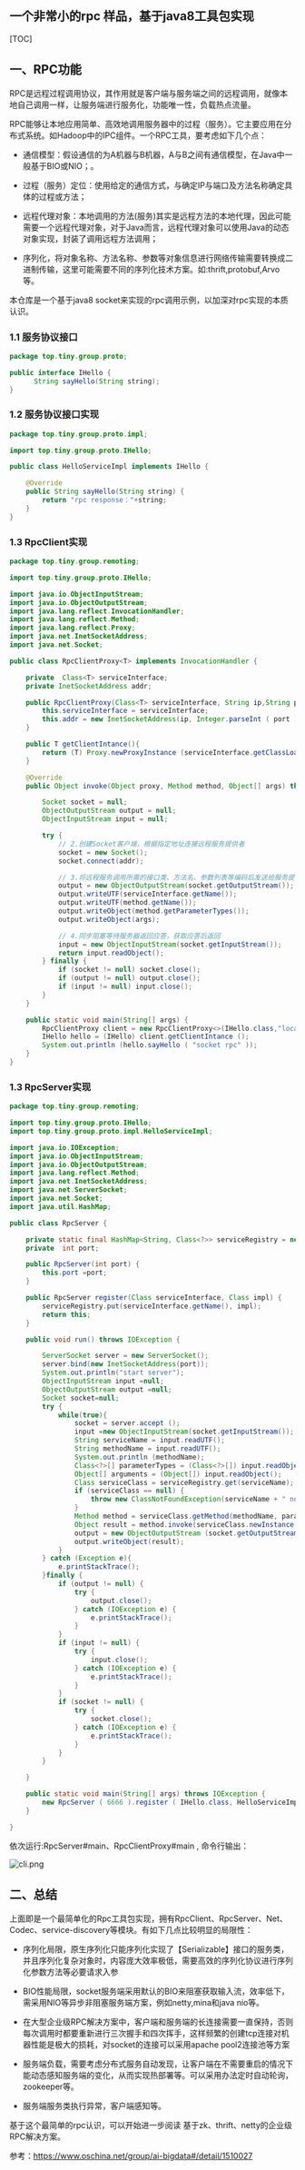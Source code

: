 ## 一个非常小的rpc 样品，基于java8工具包实现
[TOC]

## 一、RPC功能

RPC是远程过程调用协议，其作用就是客户端与服务端之间的远程调用，就像本地自己调用一样，让服务端进行服务化，功能唯一性，负载热点流量。

RPC能够让本地应用简单、高效地调用服务器中的过程（服务）。它主要应用在分布式系统。如Hadoop中的IPC组件。一个RPC工具，要考虑如下几个点：

- 通信模型：假设通信的为A机器与B机器，A与B之间有通信模型，在Java中一般基于BIO或NIO；。

- 过程（服务）定位：使用给定的通信方式，与确定IP与端口及方法名称确定具体的过程或方法；

- 远程代理对象：本地调用的方法(服务)其实是远程方法的本地代理，因此可能需要一个远程代理对象，对于Java而言，远程代理对象可以使用Java的动态对象实现，封装了调用远程方法调用；

- 序列化，将对象名称、方法名称、参数等对象信息进行网络传输需要转换成二进制传输，这里可能需要不同的序列化技术方案。如:thrift,protobuf,Arvo等。

  

本仓库是一个基于java8 socket来实现的rpc调用示例，以加深对rpc实现的本质认识。

### 1.1 服务协议接口

```java
package top.tiny.group.proto;

public interface IHello {
      String sayHello(String string);
}
```



### 1.2 服务协议接口实现

```java
package top.tiny.group.proto.impl;

import top.tiny.group.proto.IHello;

public class HelloServiceImpl implements IHello {

    @Override
    public String sayHello(String string) {
        return "rpc response："+string;
    }
}
```



### 1.3 RpcClient实现

```java
package top.tiny.group.remoting;

import top.tiny.group.proto.IHello;

import java.io.ObjectInputStream;
import java.io.ObjectOutputStream;
import java.lang.reflect.InvocationHandler;
import java.lang.reflect.Method;
import java.lang.reflect.Proxy;
import java.net.InetSocketAddress;
import java.net.Socket;

public class RpcClientProxy<T> implements InvocationHandler {

    private  Class<T> serviceInterface;
    private InetSocketAddress addr;

    public RpcClientProxy(Class<T> serviceInterface, String ip,String port) {
        this.serviceInterface = serviceInterface;
        this.addr = new InetSocketAddress(ip, Integer.parseInt ( port ));
    }

    public T getClientIntance(){
        return (T) Proxy.newProxyInstance (serviceInterface.getClassLoader(),new Class<?>[]{serviceInterface},this);
    }

    @Override
    public Object invoke(Object proxy, Method method, Object[] args) throws Throwable {

        Socket socket = null;
        ObjectOutputStream output = null;
        ObjectInputStream input = null;

        try {
            // 2.创建Socket客户端，根据指定地址连接远程服务提供者
            socket = new Socket();
            socket.connect(addr);

            // 3.将远程服务调用所需的接口类、方法名、参数列表等编码后发送给服务提供者
            output = new ObjectOutputStream(socket.getOutputStream());
            output.writeUTF(serviceInterface.getName());
            output.writeUTF(method.getName());
            output.writeObject(method.getParameterTypes());
            output.writeObject(args);

            // 4.同步阻塞等待服务器返回应答，获取应答后返回
            input = new ObjectInputStream(socket.getInputStream());
            return input.readObject();
        } finally {
            if (socket != null) socket.close();
            if (output != null) output.close();
            if (input != null) input.close();
        }
    }

    public static void main(String[] args) {
        RpcClientProxy client = new RpcClientProxy<>(IHello.class,"localhost","6666");
        IHello hello = (IHello) client.getClientIntance ();
        System.out.println (hello.sayHello ( "socket rpc" ));
    }
}
```



### 1.3 RpcServer实现

```java
package top.tiny.group.remoting;

import top.tiny.group.proto.IHello;
import top.tiny.group.proto.impl.HelloServiceImpl;

import java.io.IOException;
import java.io.ObjectInputStream;
import java.io.ObjectOutputStream;
import java.lang.reflect.Method;
import java.net.InetSocketAddress;
import java.net.ServerSocket;
import java.net.Socket;
import java.util.HashMap;

public class RpcServer {

    private static final HashMap<String, Class<?>> serviceRegistry = new HashMap<>();
    private  int port;

    public RpcServer(int port) {
        this.port =port;
    }

    public RpcServer register(Class serviceInterface, Class impl) {
        serviceRegistry.put(serviceInterface.getName(), impl);
        return this;
    }

    public void run() throws IOException {

        ServerSocket server = new ServerSocket();
        server.bind(new InetSocketAddress(port));
        System.out.println("start server");
        ObjectInputStream input =null;
        ObjectOutputStream output =null;
        Socket socket=null;
        try {
            while(true){
                socket = server.accept ();
                input =new ObjectInputStream(socket.getInputStream());
                String serviceName = input.readUTF();
                String methodName = input.readUTF();
                System.out.println (methodName);
                Class<?>[] parameterTypes = (Class<?>[]) input.readObject();
                Object[] arguments = (Object[]) input.readObject();
                Class serviceClass = serviceRegistry.get(serviceName);
                if (serviceClass == null) {
                    throw new ClassNotFoundException(serviceName + " not found");
                }
                Method method = serviceClass.getMethod(methodName, parameterTypes);
                Object result = method.invoke(serviceClass.newInstance(), arguments);
                output = new ObjectOutputStream (socket.getOutputStream());
                output.writeObject(result);
            }
        } catch (Exception e){
            e.printStackTrace();
        }finally {
            if (output != null) {
                try {
                    output.close();
                } catch (IOException e) {
                    e.printStackTrace();
                }
            }
            if (input != null) {
                try {
                    input.close();
                } catch (IOException e) {
                    e.printStackTrace();
                }
            }
            if (socket != null) {
                try {
                    socket.close();
                } catch (IOException e) {
                    e.printStackTrace();
                }
            }
        }

    }

    public static void main(String[] args) throws IOException {
        new RpcServer ( 6666 ).register ( IHello.class, HelloServiceImpl.class).run ();
    }

}
```

依次运行:RpcServer#main、RpcClientProxy#main , 命令行输出：

![cli.png](./cli.png)



## 二、总结

上面即是一个最简单化的Rpc工具包实现，拥有RpcClient、RpcServer、Net、Codec、service-discovery等模块。有如下几点比较明显的局限性：

- 序列化局限，原生序列化只能序列化实现了【Serializable】接口的服务类，并且序列化复杂对象时，内容庞大效率极低，需要高效的序列化协议进行序列化参数方法等必要请求入参

- BIO性能局限，socket服务端采用默认的BIO来阻塞获取输入流，效率低下，需采用NIO等异步非阻塞服务端方案，例如netty,mina和java nio等。

- 在大型企业级RPC解决方案中，客户端和服务端的长连接需要一直保持，否则每次调用时都要重新进行三次握手和四次挥手，这样频繁的创建tcp连接对机器性能是极大的损耗，对socket的连接可以采用apache pool2连接池等方案

- 服务端负载，需要考虑分布式服务自动发现，让客户端在不需要重启的情况下能动态感知服务端的变化，从而实现热部署等。可以采用办法定时自动轮询，zookeeper等。

- 服务端服务类执行异常，客户端感知等。

  

基于这个最简单的rpc认识，可以开始进一步阅读 基于zk、thrift、netty的企业级RPC解决方案。



参考：https://www.oschina.net/group/ai-bigdata#/detail/1510027
